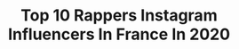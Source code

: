 ---
title: Top 10 Rappers Instagram Influencers In France In 2020
description: >-
  Find top rappers Instagram influencers in France in 2020. Most popular hashtags: #blink #lisa #blackpink.
platform: Instagram
hits: 79
text_top: Identify the top-rated Instagram profiles on inBeat.
text_bottom: Our platform aggregates 79 Instagram influencers like this in France for you to work with.
profiles:
  - username: "redbossvibes"
    fullname: >-
      REDBOSS 🌋🎶
    bio: >-
      Member of internet kids 🌐 I make any sound a Hit🔥🎵 /artistic director /Songwriter / rapper /urban pop SINGER /TOPLINER 🎵🎧🎤 youtube.com/NTERNETKIDS
    location: "France"
    followers: 45703
    engagement: 710
    commentsToLikes: 0.009755
    id: ck5zr5dovvxpf0i14cy3db9ov
    verified: false
    hashtags: "#internetkids, #harragas, #2freres, #2lions"
  - username: "macmanulioness"
    fullname: >-
      Manu Mac
    bio: >-
      ⭐Big Factory Records ⭐ Distrib /Addictive Music 'Rappeuse Animatrice radio Fpp 106.3 FM 🎵 #paris Songwriter , Rapper ,Radio host 🎧🎬💶 macmanulioness🦁
    location: "France"
    followers: 17063
    engagement: 256
    commentsToLikes: 0.047409
    id: ck5c4h7zr1cls0i11n9woh7zb
    verified: false
    hashtags: "#eyestoeyes, #returnofthemac, #alabordage, #salsa"
  - username: "ghettogeasy"
    fullname: >-
      GETOAR SELIMI
    bio: >-
      aka MMV CEO of BABASTARS Albanian rapper, songwriter, record producer, fashion designer, and entrepreneur.
    location: "France"
    followers: 762643
    engagement: 405
    commentsToLikes: 0.004453
    id: ck14l2qnusjyf0i19ivb5y5u6
    verified: true
    hashtags: "#mmv, #repost, #locos, #tb"
  - username: "lalalalisam"
    fullname: >-
      BLΛƆKPIИK LISA 리사 🌼
    bio: >-
      Daily updates + Lisa content Main dancer, Lead rapper 💛 — 🎀'Lovesick Girls' M/V🤍
    location: "France"
    followers: 550715
    engagement: 380
    commentsToLikes: 0.003052
    id: ck0u0qqkgumpt0i1964fto3n5
    verified: false
    hashtags: "#yg, #blink, #lisa, #lalisa"
  - username: "jesseitzler"
    fullname: >-
      Jesse Itzler
    bio: >-
      BUILDING MY LIFE RESUME 👍Entrepreneur 👍Bestselling author 👍Ran 100 miles 2X 👍Managed RUN DMC 👍Lived w/Monks 👍Rapper 👍Won an Emmy 👍Plant based 👍Etc...
    location: "France"
    followers: 269031
    engagement: 232
    commentsToLikes: 0.063073
    id: ck0vwap05sune0i195twqoz0w
    verified: true
    hashtags: "#30daysofexcellence, #buildyourliferesume, #endurance, #business"
  - username: "mismo_music"
    fullname: >-
      MISMO 🧤
    bio: >-
      🎙 | R-pop Rapper 🍫 | L'amitié, mon chocolat 📩 | mismo.booking@gmail.com 🎵 | Mes clips dispo ici 👇🏾
    location: "France"
    followers: 21019
    engagement: 831
    commentsToLikes: 0.138546
    id: ckap55uxcabni0i78pp76n8r4
    verified: false
    hashtags: "#rpop, #mismo, #avantlegrandbouleversement, #phonogram"
  - username: "tigarah"
    fullname: >-
      TIGARAH_OFFICIAL
    bio: >-
      Singer/Rapper/DJ/Queen Tiger💋🐯 Cosmopolitan Japan model/writer E! News Japan TV Host Paris🇫🇷⇄Tokyo🇯🇵 🇯🇵 tigarah@amuselantis-euro.com 🇫🇷@bbr.image
    location: "France"
    followers: 36393
    engagement: 429
    commentsToLikes: 0.016433
    id: ck0vw8ni1slgl0i19ioqq07vj
    verified: true
    hashtags: "#ckeveryone, #nouvomode, #alpes, #selflove"
  - username: "ratty_adhiththan"
    fullname: >-
      Ratty Adhiththan
    bio: >-
      Official Instagram| Rapper/Lyricist @orunation For inquires Contact via Email #OruKural Out Now👇
    location: "France"
    followers: 36809
    engagement: 1170
    commentsToLikes: 0.019514
    id: ck602ltezhwrl0i14tgrcrz6d
    verified: false
    hashtags: "#orunation, #rattyadhiththan, #kicku, #layers"
  - username: "lejuiice"
    fullname: >-
      Trap Mama 🏳️‍🌈
    bio: >-
      [🎙] Producer, French Rapper, Songwritter [🏚] C.E.O of @trapmamahouse [🍾] Ambassador @officialbelaire_fr @msmanagementparis 🍀 « SOIR »🌑 on YT ⬇️
    location: "France"
    followers: 33871
    engagement: 734
    commentsToLikes: 0.020918
    id: ck0twkj9zfsln0i197gnrttkd
    verified: false
    hashtags: "#engagee, #onprendpartie, #streamez, #225"
  - username: "lalalisacofficial"
    fullname: >-
      LISA BLACKPINK | 리사
    bio: >-
      - fanstagram for @lalalalisa_m 🌼 리사 블랙핑크's | 970327 🌟 | Lead rapper / main dancer 💘 | @roseblckpnks @jennie.rainbow @jenduouk ~ @lisa.blackpinlk 💜 -
    location: "France"
    followers: 5410
    engagement: 788
    commentsToLikes: 0.053766
    id: ckaowsna2a9ug0i78gneazext
    verified: false
    hashtags: "#lalisablackpink, #korea, #airport, #love"
---